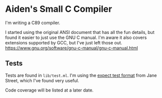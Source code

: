 # Aiden's Small C Compiler

I'm writing a C89 compiler.

I started using the original ANSI document that has all the fun details, but
found it easier to just use the GNU C manual. I'm aware it also covers extensions supported by GCC, but I've just left those out.
https://www.gnu.org/software/gnu-c-manual/gnu-c-manual.html

## Tests

Tests are found in `lib/test.ml`. I'm using the [expect test format](https://github.com/janestreet/ppx_expect) from Jane Street, which I've found very useful.

Code coverage will be listed at a later date.

